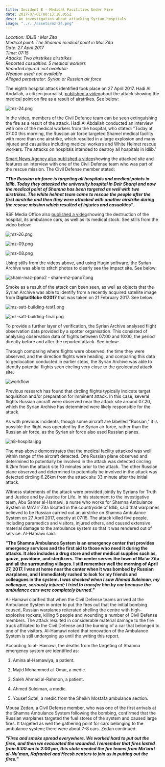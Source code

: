```yaml
---
title: Incident 8 - Medical Facilities Under Fire
date: 2017-07-01T00:13:18.055Z
desc: An investigation about attacking Syrian hospitals
image: "../../assets/mz-24.png"
---
```


*Location: IDLIB : Mar Zita\
Medical point: The Shamna medical point in Mar Zita\
Date: 27 April 2017\
Time: 07:15\
Attacks: Two airstrikes airstrikes\
Reported casualties: 5 medical workers\
Reported injured: not available\
Weapon used: not available\
Alleged perpetrator: Syrian or Russian air force*

The eighth hospital attack identified took place on 27 April 2017. Hadi Al Abdallah, a citizen journalist, [published a video](https://www.youtube.com/watch?v=gUNQf08JUs4)about the attack showing the medical point on fire as a result of airstrikes. See below:

![mz-24.png](../../assets/mz-24.png)

In the video, members of the Civil Defence team can be seen extinguishing the fire as a result of the attack. Hadi Al Abdallah conducted an interview with one of the medical workers from the hospital, who stated: "Today at 07:00 this morning, the Russian air force targeted Shamel medical facility with more than one airstrike, which resulted in a large explosion and many injured and casualties including medical workers and White Helmet rescue workers. The attacks on hospitals intended to destroy all hospitals in Idlib."

[Smart News Agency also published a video](https://www.youtube.com/watch?v=CueL4_ku0ao)showing the attacked site and features an interview with one of the Civil Defense team who was part of the rescue mission. The Civil Defense member stated:

***"The Russian air force is targeting all hospitals and medical points in Idlib. Today they attacked the university hospital in Deir Sharqi and now the medical point of Shamna has been targeted as well with two airstrikes. The white helmet team came to rescue the people after the first airstrike and then they were attacked with another airstrike during the rescue mission which resulted of injuries and casualties".***

RSF Media Office also [published a video](https://www.youtube.com/watch?v=DHUmNsgSoh4)showing the destruction of the hospital, its ambulance cars, as well as its medical stock. See stills from the video below:

![mz-26.png](../../assets/mz-26.png)

![mz-09.png](../../assets/mz-09.png)

![mz-08.png](../../assets/mz-08.png)

Using stills from the videos above, and using Hugin software, the Syrian Archive was able to stitch photos to clearly see the impact site. See below:

![sham-maz-pano2 - sham-mz-pano7.png](/assetssham-maz-pano2_-_sham-mz-pano7.png)

Smoke as a result of the attack can been seen, as well as objects that the Syrian Archive was able to identify from a recently acquired satellite image from **DigitalGlobe ©2017** that was taken on 21 February 2017. See below:

![mz-satt-building-test1.png](../../assets/mz-satt-building-test1.png)

![mz-satt-building-final.png](../../assets/mz-satt-building-final.png)

To provide a further layer of verification, the Syrian Archive analysed flight observation data provided by a spotter organisation. This consisted of analysing observation data of flights between 07:00 and 10:00, the period directly before and after the reported attack. See below:

Through comparing where flights were observed, the time they were observed, and the direction flights were heading, and comparing this data to geolocation conducted in earlier steps, the Syrian Archive was able to identify potential flights seen circling very close to the geolocated attack site.

![workflow](../../assets/27_april_2017b-3.width-800.png)

Previous research has found that circling flights typically indicate target acquisition and/or preparation for imminent attack. In this case, several flights Russian aircraft were observed near the attack site around 07:20, which the Syrian Archive has determined were likely responsible for the attack.

As with previous incidents, though some aircraft are labelled "Russian," it is possible the flight was operated by the Syrian air force, rather than the Russian air force, as the Syrian air force also used Russian planes.

![h8-hospital.jpg](../../assets/h8-hospital.jpg)

The map above demonstrates that the medical facility attacked was well within range of the aircraft detected. One Russian plane observed and determined to potentially be involved in the attack was detected circling 6.2km from the attack site 10 minutes prior to the attack. The other Russian plane observed and determined to potentially be involved in the attack was detected circling 6.26km from the attack site 33 minute after the initial attack.

Witness statements of the attack were provided jointly by Syrians for Truth and Justice and by Justice for Life. In his statement to the investigative team, Abu Samer al-Hamawi, a nurse who works for Shamna Ambulance System in Ma'arr Zita located in the countryside of Idlib, said that warplanes believed to be Russian carried out an airstrike on Shamna Ambulance System on 27 April 2017, exactly at 07:15. The attack killed five people, including paramedics and visitors, injured others, and caused extensive material damage to the ambulance system so that it was rendered out of service. Al-Hamawi said:

**\"The Shamna Ambulance System is an emergency center that provides emergency services and the first aid to those who need it during the attacks. It also includes a drug store and other medical supplies such as, gauze, povidone, and sterilizers. The center serves the town of Ma'ar Zita and all the surrounding villages. I still remember well the morning of April 27, 2017. I was at home near the center when it was bombed by Russian warplanes, and I immediately rushed to look for my friends and colleagues in the system. *I was shocked when I saw Ahmad Suleiman, my colleague, seriously injured; I tried to transfer him by car because the ambulance cars were completely burned.\"***

Al-Hamawi clarified that when the Civil Defense teams arrived at the Ambulance System in order to put the fires out that the initial bombing caused, Russian warplanes reiterated shelling the centre with high-explosive rockets, killing 5 people and wounding a number of Civil Defense members. The attack resulted in considerable material damage to the fire truck affiliated to the Civil Defense and the burning of a car that belonged to one of the visitors. Al-Hamawi noted that renovation of the Ambulance System is still undergoing up until the writing this report.

According to al- Hamawi, the deaths from the targeting of Shamna emergency system are identified as:

1.  Amina al-Hamawiya, a patient.

2.  Majid Mohammed al-Omar, a medic.

3.  Saleh Ahmad al-Rahmon, a patient.

4.  Ahmed Suleiman, a medic.

5.  Yousef Sotel, a medic from the Sheikh Mostafa ambulance section.

Mousa Zedan, a Civil Defense member, who was one of the first arrivals at the Shamna Ambulance System following the bombing, confirmed that the Russian warplanes targeted the fuel stores of the system and caused large fires. It targeted as well the gathering point for cars belonging to the ambulance system; there were about 7-8 cars. Zedan continued:

***"Fires and smoke spread everywhere. We worked hard to put out the fires, and then we evacuated the wounded. I remember that fires lasted from 8:00 am to 2:00 pm, this state needed the fire teams from Ma'arat al-Nu'man, Kafranbel and Heesh centers to join us in putting out the fires."***

